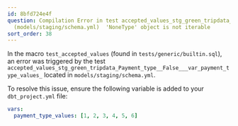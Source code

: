 ```yaml
---
id: 8bfd724e4f
question: Compilation Error in test accepted_values_stg_green_tripdata_Payment_type__False___var_payment_type_values_
  (models/staging/schema.yml)  'NoneType' object is not iterable
sort_order: 38
---
```


In the macro `test_accepted_values` (found in `tests/generic/builtin.sql`), an error was triggered by the test `accepted_values_stg_green_tripdata_Payment_type__False___var_payment_type_values_` located in `models/staging/schema.yml`.

To resolve this issue, ensure the following variable is added to your `dbt_project.yml` file:

```yaml
vars:
  payment_type_values: [1, 2, 3, 4, 5, 6]
```
